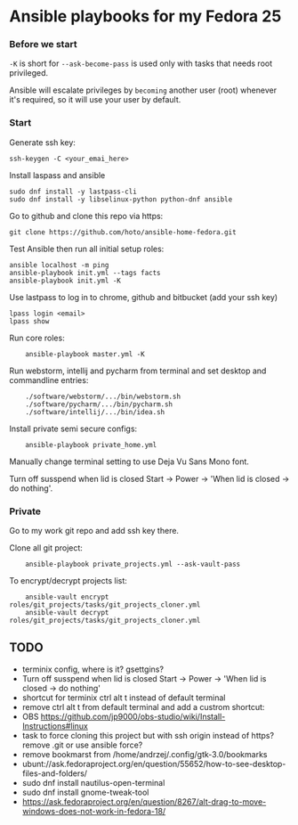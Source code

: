 # Ansible playbooks for my Fedora 25

### Before we start

`-K` is short for `--ask-become-pass` is used only with tasks that needs root privileged.

Ansible will escalate privileges by `becoming` another user (root) whenever it's required, so it will use your user by default.


### Start

Generate ssh key:

    ssh-keygen -C <your_emai_here>

Install laspass and ansible

    sudo dnf install -y lastpass-cli
    sudo dnf install -y libselinux-python python-dnf ansible

Go to github and clone this repo via https:

    git clone https://github.com/hoto/ansible-home-fedora.git

Test Ansible then run all initial setup roles:

    ansible localhost -m ping
    ansible-playbook init.yml --tags facts
    ansible-playbook init.yml -K

Use lastpass to log in to chrome, github and bitbucket (add your ssh key)

    lpass login <email>
    lpass show

Run core roles:

        ansible-playbook master.yml -K

Run webstorm, intellij and pycharm from terminal and set desktop and commandline entries:

        ./software/webstorm/.../bin/webstorm.sh
        ./software/pycharm/.../bin/pycharm.sh
        ./software/intellij/.../bin/idea.sh
        
Install private semi secure configs:

        ansible-playbook private_home.yml

Manually change terminal setting to use Deja Vu Sans Mono font.

Turn off susspend when lid is closed Start -> Power -> 'When lid is closed -> do nothing'.


### Private 

Go to my work git repo and add ssh key there.

Clone all git project:

        ansible-playbook private_projects.yml --ask-vault-pass
        
To encrypt/decrypt projects list:

        ansible-vault encrypt roles/git_projects/tasks/git_projects_cloner.yml
        ansible-vault decrypt roles/git_projects/tasks/git_projects_cloner.yml


## TODO
* terminix config, where is it? gsettgins?
* Turn off susspend when lid is closed Start -> Power -> 'When lid is closed -> do nothing'
* shortcut for terminix ctrl alt t instead of default terminal
* remove ctrl alt t from default terminal and add a custrom shortcut:
* OBS https://github.com/jp9000/obs-studio/wiki/Install-Instructions#linux
* task to force cloning this project but with ssh origin instead of https? remove .git or use ansible force?
* remove bookmarst from /home/andrzej/.config/gtk-3.0/bookmarks
* ubunt://ask.fedoraproject.org/en/question/55652/how-to-see-desktop-files-and-folders/ 
* sudo dnf install nautilus-open-terminal   
* sudo dnf install gnome-tweak-tool   
* https://ask.fedoraproject.org/en/question/8267/alt-drag-to-move-windows-does-not-work-in-fedora-18/ 
